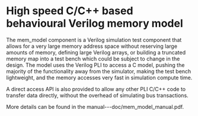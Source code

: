 # High speed C/C++ based behavioural Verilog memory model 

The mem_model component is a Verilog simulation test component that allows for a very large memory address space without reserving large amounts of memory, defining large Verilog arrays, or building a truncated memory map into a test bench which could be subject to change in the design. The model uses the Verilog PLI to access a C model, pushing the majority of the functionality away from the simulator, making the test bench lightweight, and the memory accesses very fast in simulation compute time.

A direct access API is also provided to allow any other PLI C/C++ code to transfer data directly, without the overhead of simulating bus transactions.

More details can be found in the manual---doc/mem_model_manual.pdf.
